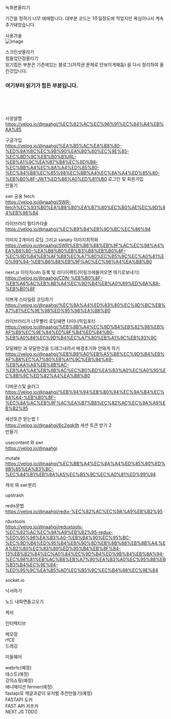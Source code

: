 녹화본올리기



기간을 정하기 너무 애매합니다. 대부분 코드는 1주일정도에 적었지만 욕심이나서 계속 추가돼었습니다.


사용가술<BR>
![image](https://github.com/sengwoong/VercelNextEdu/assets/92924243/b801789a-3628-474a-ae51-9d3ddea13a9d)

 
 스크린샷올라기<BR>
 힘들었던점올리기<BR>
 읽기힘든 부분은 기존에있는 블로그(저작권 문제로 안보이게해둠) 을 다시 정리하여 올린것입니다.
 
 ### 여기부터 읽기가 힘든 부분입니다.
 <BR>
 <BR>
 <BR>
 
사양설명<BR>
https://velog.io/@naahgi/%EC%82%AC%EC%96%91%EC%84%A4%EB%AA%85

구글가입<BR>
https://velog.io/@naahgi/%EA%B5%AC%EA%B8%80-%ED%9A%8C%EC%9B%90%EA%B0%80%EC%9E%85-%EC%BD%9C%EB%B0%B1URL-%EB%A1%9C%EA%B7%B8%EC%9D%B8-%EC%BB%A4%EC%8A%A4%ED%85%80-%EC%84%B8%EC%85%98%EC%BB%A4%EC%8A%A4%ED%85%80-%EB%B0%8F-JWT%ED%86%A0%ED%81%B0
로그인 및 회원가입<BR>
만들기

swr 공용 fetch<BR>
https://velog.io/@naahgi/SWR-fetch%EC%93%B0%EA%B8%B0%EA%B7%80%EC%B0%AE%EC%9D%84%EB%96%84

라이브러리 멀티카라솔<BR>
https://velog.io/@naahgi/%EC%B9%B4%EB%9D%BC%EC%86%94

이미지 2개미리 로딩 그리고 sanaty 이미지최적화<BR>
https://velog.io/@naahgi/SWR%EB%B6%88%EB%9F%AC%EC%98%A4%EA%B8%B0-%EA%B8%B0%EB%B3%B8%EB%B0%8F-%EC%9D%B4%EB%AF%B8%EC%A7%80%EC%B5%9C%EC%A0%81%ED%99%94-%EB%B6%88%EB%9F%AC%EC%98%A4%EA%B8%B0

next.js 이미지cdn 등록 및 리다이렉트(이링크에들어오면 여기로보내기)<BR>
https://velog.io/@naahgi/CDN-%EB%B0%8F-%EB%A6%AC%EB%8B%A4%EC%9D%B4%EB%A0%89%ED%8A%B8-%EB%B0%8F

이쁘게 스타일링 코딩하기 <BR>
https://velog.io/@naahgi/%EC%8A%A4%ED%83%80%EC%9D%BC%EB%A7%81%EC%9E%98%ED%95%98%EA%B8%B0

라이브러리가 너무빨리 로딩돼면 다이나믹임포터<BR>
https://velog.io/@naahgi/%EB%8B%A4%EC%9D%B4%EB%82%98%EB%AF%B9%EC%9E%84%ED%8F%B4%ED%84%B0-%EB%A0%88%EC%9D%B4%EC%A7%80%EB%A1%9C%EB%93%9C

모달패턴 과 모달한것을 드래그내려서 배경초기화 안돼게 하기<BR>
https://velog.io/@naahgi/%EB%B9%A0%EB%A5%B8%EC%9D%B4%EB%AF%B8%EC%A7%80%EB%A1%9C%EB%94%A9-%EB%AA%A8%EB%8B%AC-%EB%AA%A8%EB%8B%AC%EC%B0%BD%EA%B3%A0%EC%A0%95%EC%8B%9C%ED%82%A4%EA%B8%B0

디바운스및 슬러그<BR>
https://velog.io/@naahgi/%EB%94%94%EB%B0%94%EC%9A%B4%EC%8A%A4-%EB%B0%8F-%EC%8A%AC%EB%9F%AC%EA%B7%B8%EC%82%AC%EC%9A%A9%EB%B2%95

세션토큰 받는법 1<BR>
https://velog.io/@naahgi/6c2gqk9t
세션 토큰 받기 2<BR>
만들기

usecontent 와 swr<BR>
https://velog.io/@naahgi

mutate<BR>
https://velog.io/@naahgi/%EC%BB%A4%EC%8A%A4%ED%85%80%ED%9B%85%EA%B3%BC-%EC%84%B1%EB%8A%A5%EC%B5%9C%EC%A0%81%ED%99%94

캐쉬 와 swr분리<BR>

upstrash<BR>

redis문법<BR>
https://velog.io/@naahgi/redix-%EC%82%AC%EC%9A%A9%EB%B2%95

rduxtools<BR>
https://velog.io/@naahgi/reduxtools-%EC%82%AC%EC%9A%A9%EB%B2%95-redux-%ED%95%98%EA%B3%A0-%EB%B4%90%EC%95%BC-%EC%9D%B4%ED%95%B4%EB%90%8D%EB%8B%88%EB%8B%A4.%EA%B2%80%EC%83%89%ED%95%B4%EB%8F%84-13%EB%B2%84%EC%A0%84%EC%9D%B4%ED%9B%84%EB%8A%94-%EC%98%81%EB%AC%B8%EB%A7%90%EA%B3%A0%EC%95%88%EB%B3%B4%EC%9E%84-%ED%95%9C%EA%B5%AD%EC%B5%9C%EC%B4%88%EC%9E%84
  
  
socket.io<BR>

낙서하기<BR>


노드 내화면들고오기<BR>


케쉬<BR>

인터렉티브<BR>

메모장<BR>
rfCE<BR>
드래깅 <BR>


미들웨어<BR>


webrtc(예정)<BR>
테스트(예정)<BR>
강의쇼핑(예정)<BR>
애니메이션 fermer(예정)<BR>
fastapi로 캐글과같이 유저벌 추천만들기(예정)<BR>
 FASTAPI 도커<BR>
  FAST API 카프카 <BR>
 NEXT.JS TDD()<BR>
